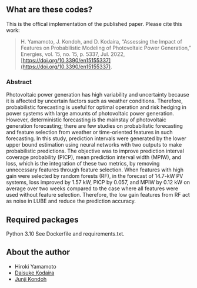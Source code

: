## What are these codes?
This is the offical implementation of the published paper. Please cite this work:  
>H. Yamamoto, J. Kondoh, and D. Kodaira, “Assessing the Impact of Features on Probabilistic Modeling of Photovoltaic Power Generation,” Energies, vol. 15, no. 15, p. 5337, Jul. 2022, [https://doi.org/10.3390/en15155337](https://doi.org/10.3390/en15155337).

### Abstract
Photovoltaic power generation has high variability and uncertainty because it is affected by uncertain factors such as weather conditions. Therefore, probabilistic forecasting is useful for optimal operation and risk hedging in power systems with large amounts of photovoltaic power generation. However, deterministic forecasting is the mainstay of photovoltaic generation forecasting; there are few studies on probabilistic forecasting and feature selection from weather or time-oriented features in such forecasting. In this study, prediction intervals were generated by the lower upper bound estimation using neural networks with two outputs to make probabilistic predictions. The objective was to improve prediction interval coverage probability (PICP), mean prediction interval width (MPIW), and loss, which is the integration of these two metrics, by removing unnecessary features through feature selection. When features with high gain were selected by random forests (RF), in the forecast of 14.7-kW PV systems, loss improved by 1.57 kW, PICP by 0.057, and MPIW by 0.12 kW on average over two weeks compared to the case where all features were used without feature selection. Therefore, the low gain features from RF act as noise in LUBE and reduce the prediction accuracy.


## Required packages
Python 3.10
See Dockerfile and requirements.txt.  

## About the author
- Hiroki Yamamoto
- [Daisuke Kodaira](https://scholar.google.com/citations?user=dK5dNcoAAAAJ&hl=en)
- [Junji Kondoh](https://www.rs.tus.ac.jp/j.kondoh/english.html)




